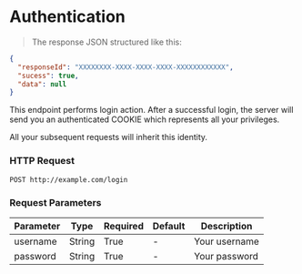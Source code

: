 # Authentication

> The response JSON structured like this:

```json
{
  "responseId": "XXXXXXXX-XXXX-XXXX-XXXX-XXXXXXXXXXXX",
  "sucess": true,
  "data": null
}
```

This endpoint performs login action. After a successful login, the server will send you an authenticated COOKIE which represents all your privileges.

All your subsequent requests will inherit this identity.

### HTTP Request

`POST http://example.com/login`

### Request Parameters

Parameter | Type | Required | Default | Description 
--------- | ------- | -----------|--------- |--------- 
username | String | True | - | Your username 
password | String | True | - | Your password 